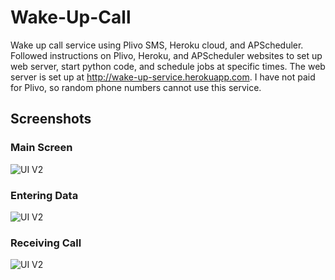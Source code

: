 # Wake-Up-Call
Wake up call service using Plivo SMS, Heroku cloud, and APScheduler. Followed instructions on Plivo, Heroku, and APScheduler websites to set up web server, start python code, and schedule jobs at specific times. The web server is set up at http://wake-up-service.herokuapp.com. I have not paid for Plivo, so random phone numbers cannot use this service.

## Screenshots

### Main Screen
![UI V2](https://github.com/molson194/Wake-Up-Call/blob/master/Photos/Empty.png)

### Entering Data
![UI V2](https://github.com/molson194/Wake-Up-Call/blob/master/Photos/Filled.png)

### Receiving Call
![UI V2](https://github.com/molson194/Wake-Up-Call/blob/master/Photos/Call.png)
